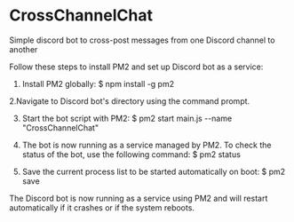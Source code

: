 # CrossChannelChat
Simple discord bot to cross-post messages from one Discord channel to another


Follow these steps to install PM2 and set up Discord bot as a service:

1. Install PM2 globally:
$ npm install -g pm2

2.Navigate to Discord bot's directory using the command prompt.

3. Start the bot script with PM2:
$ pm2 start main.js --name "CrossChannelChat"

4. The bot is now running as a service managed by PM2. To check the status of the bot, use the following command:
$ pm2 status

5. Save the current process list to be started automatically on boot:
$ pm2 save

The Discord bot is now running as a service using PM2 and will restart automatically if it crashes or if the system reboots.